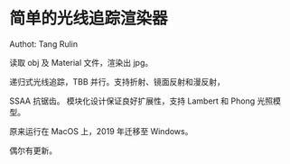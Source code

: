# 简单的光线追踪渲染器

Authot: Tang Rulin

读取 obj 及 Material 文件，渲染出 jpg。

递归式光线追踪，TBB 并行。支持折射、镜面反射和漫反射，

SSAA 抗锯齿。 模块化设计保证良好扩展性，支持 Lambert 和 Phong 光照模型。

原来运行在 MacOS 上，2019 年迁移至 Windows。

偶尔有更新。
